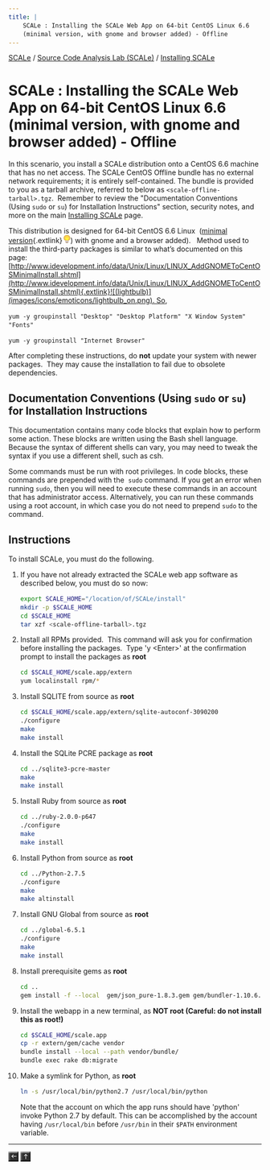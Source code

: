 ```yaml
---
title: |
    SCALe : Installing the SCALe Web App on 64-bit CentOS Linux 6.6
    (minimal version, with gnome and browser added) - Offline
---
```


[SCALe](index.md) / [Source Code Analysis Lab (SCALe)](Welcome.md) / [Installing SCALe](Installing-SCALe.md)
<!-- <legal> -->
<!-- SCALe version r.6.2.2.2.A -->
<!--  -->
<!-- Copyright 2020 Carnegie Mellon University. -->
<!--  -->
<!-- NO WARRANTY. THIS CARNEGIE MELLON UNIVERSITY AND SOFTWARE ENGINEERING -->
<!-- INSTITUTE MATERIAL IS FURNISHED ON AN "AS-IS" BASIS. CARNEGIE MELLON -->
<!-- UNIVERSITY MAKES NO WARRANTIES OF ANY KIND, EITHER EXPRESSED OR -->
<!-- IMPLIED, AS TO ANY MATTER INCLUDING, BUT NOT LIMITED TO, WARRANTY OF -->
<!-- FITNESS FOR PURPOSE OR MERCHANTABILITY, EXCLUSIVITY, OR RESULTS -->
<!-- OBTAINED FROM USE OF THE MATERIAL. CARNEGIE MELLON UNIVERSITY DOES NOT -->
<!-- MAKE ANY WARRANTY OF ANY KIND WITH RESPECT TO FREEDOM FROM PATENT, -->
<!-- TRADEMARK, OR COPYRIGHT INFRINGEMENT. -->
<!--  -->
<!-- Released under a MIT (SEI)-style license, please see COPYRIGHT file or -->
<!-- contact permission@sei.cmu.edu for full terms. -->
<!--  -->
<!-- [DISTRIBUTION STATEMENT A] This material has been approved for public -->
<!-- release and unlimited distribution.  Please see Copyright notice for -->
<!-- non-US Government use and distribution. -->
<!--  -->
<!-- DM19-1274 -->
<!-- </legal> -->

SCALe : Installing the SCALe Web App on 64-bit CentOS Linux 6.6 (minimal version, with gnome and browser added) - Offline
==========================================================================================================================

In this scenario, you install a SCALe distribution onto a CentOS 6.6
machine that has no net access. The SCALe CentOS Offline bundle has no
external network requirements; it is entirely self-contained. The bundle
is provided to you as a tarball archive, referred to below
as `<scale-offline-tarball>.tgz`.  Remember to review the "Documentation
Conventions (Using `sudo` or `su`) for Installation Instructions"
section, security notes, and more on the main [Installing
SCALe](Installing-SCALe.md) page.

This distribution is designed for 64-bit CentOS 6.6 Linux 
([minimal version](http://vault.centos.org/6.6/isos/x86_64/CentOS-6.6-x86_64-minimal.iso){.extlink}![(lightbulb)](images/icons/emoticons/lightbulb_on.png))
with gnome and a browser added).   Method used to install the
third-party packages is similar to what’s documented on this page:
[http://www.idevelopment.info/data/Unix/Linux/LINUX_AddGNOMEToCentOSMinimalInstall.shtml](http://www.idevelopment.info/data/Unix/Linux/LINUX_AddGNOMEToCentOSMinimalInstall.shtml){.extlink}![(lightbulb)](images/icons/emoticons/lightbulb_on.png). So,

`yum -y groupinstall "Desktop" "Desktop Platform" "X Window System" "Fonts"`

`yum -y groupinstall "Internet Browser"`

After completing these instructions, do **not** update your system with
newer packages.  They may cause the installation to fail due to obsolete
dependencies.

Documentation Conventions (Using `sudo` or `su`) for Installation Instructions
------------------------------------------------------------------------------

This documentation contains many code blocks that explain how to perform
some action. These blocks are written using the Bash shell language.
Because the syntax of different shells can vary, you may need to tweak
the syntax if you use a different shell, such as csh. 

Some commands must be run with root privileges. In code blocks, these
commands are prepended with the  `sudo` command. If you get an error
when running `sudo`, then you will need to execute these commands in an
account that has administrator access. Alternatively, you can run these
commands using a root account, in which case you do not need to
prepend `sudo` to the command.

Instructions
------------

To install SCALe, you must do the following.

1.  If you have not already extracted the SCALe web app software as
    described below, you must do so now:

    ```sh
    export SCALE_HOME="/location/of/SCALe/install"
    mkdir -p $SCALE_HOME
    cd $SCALE_HOME
    tar xzf <scale-offline-tarball>.tgz
    ```

2.  Install all RPMs provided.  This command will ask you for
    confirmation before installing the packages.  Type 'y &lt;Enter&gt;'
    at the confirmation prompt to install the packages as **root**

    ```sh
    cd $SCALE_HOME/scale.app/extern
    yum localinstall rpm/*
    ```

3.  Install SQLITE from source as **root**

    ```sh
    cd $SCALE_HOME/scale.app/extern/sqlite-autoconf-3090200
    ./configure
    make
    make install
    ```

4.  Install the SQLite PCRE package as **root** 

    ```sh
    cd ../sqlite3-pcre-master
    make
    make install
    ```

5.  Install Ruby from source as **root**

    ```sh
    cd ../ruby-2.0.0-p647
    ./configure
    make
    make install
    ```

6.  Install Python from source as **root**

    ```sh
    cd ../Python-2.7.5
    ./configure
    make
    make altinstall
    ```

7.  Install GNU Global from source as **root**

    ```sh
    cd ../global-6.5.1
    ./configure
    make
    make install
    ```

8.  Install prerequisite gems as **root**

    ```sh
    cd ..
    gem install -f --local  gem/json_pure-1.8.3.gem gem/bundler-1.10.6.gem
    ```

9.  Install the webapp in a new terminal, as **NOT root (Careful: do not
    install this as root!)**

    ```sh
    cd $SCALE_HOME/scale.app
    cp -r extern/gem/cache vendor
    bundle install --local --path vendor/bundle/
    bundle exec rake db:migrate
    ```

10. Make a symlink for Python, as **root**

    ```sh
    ln -s /usr/local/bin/python2.7 /usr/local/bin/python
    ```

    Note that the account on which the app runs should have 'python'
    invoke Python 2.7 by default. This can be accomplished by the
    account having `/usr/local/bin` before `/usr/bin` in their `$PATH`
    environment variable.

------------------------------------------------------------------------

[![](attachments/arrow_left.png)](Installing-SCALe.md)
[![](attachments/arrow_up.png)](Welcome.md) 
